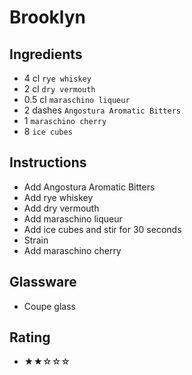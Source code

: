 # Brooklyn

## Ingredients
- 4 cl `rye whiskey`
- 2 cl `dry vermouth`
- 0.5 cl `maraschino liqueur`
- 2 dashes `Angostura Aromatic Bitters`
- 1 `maraschino cherry`
- 8 `ice cubes`

## Instructions
- Add Angostura Aromatic Bitters
- Add rye whiskey
- Add dry vermouth
- Add maraschino liqueur
- Add ice cubes and stir for 30 seconds
- Strain
- Add maraschino cherry

## Glassware
- Coupe glass

## Rating
- ★★☆☆☆